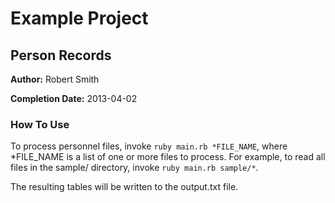 # Example Project
## Person Records

**Author:** Robert Smith

**Completion Date:** 2013-04-02

### How To Use

To process personnel files, invoke ``ruby main.rb *FILE_NAME``, where 
*FILE_NAME is a list of one or more files to process. For example, to read all
files in the sample/ directory, invoke ``ruby main.rb sample/*``.

The resulting tables will be written to the output.txt file.
